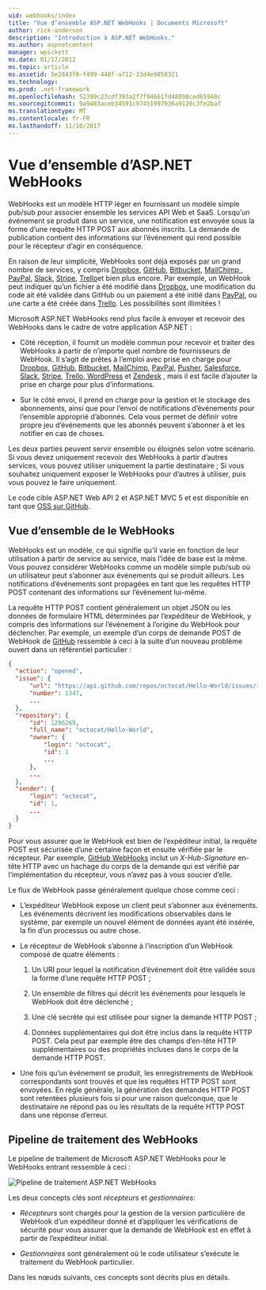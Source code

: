 ```yaml
---
uid: webhooks/index
title: "Vue d’ensemble ASP.NET WebHooks | Documents Microsoft"
author: rick-anderson
description: "Introduction à ASP.NET WebHooks."
ms.author: aspnetcontent
manager: wpickett
ms.date: 01/17/2012
ms.topic: article
ms.assetid: 5e2843f0-f499-448f-a712-33d4e9858321
ms.technology: 
ms.prod: .net-framework
ms.openlocfilehash: 52399c23cdf393a2f7f94661fd48098ced65948c
ms.sourcegitcommit: 9a9483aceb34591c97451997036a9120c3fe2baf
ms.translationtype: MT
ms.contentlocale: fr-FR
ms.lasthandoff: 11/10/2017
---
```

# <a name="aspnet-webhooks-overview"></a>Vue d’ensemble d’ASP.NET WebHooks

WebHooks est un modèle HTTP léger en fournissant un modèle simple pub/sub pour associer ensemble les services API Web et SaaS. Lorsqu’un événement se produit dans un service, une notification est envoyée sous la forme d’une requête HTTP POST aux abonnés inscrits. La demande de publication contient des informations sur l’événement qui rend possible pour le récepteur d’agir en conséquence.

En raison de leur simplicité, WebHooks sont déjà exposés par un grand nombre de services, y compris [Dropbox](http://dropbox.com/), [GitHub](http://www.github.com/), [Bitbucket](https://bitbucket.org/), [MailChimp ](http://www.mailchimp.com/), [PayPal](http://www.paypal.com/), [Slack](http://www.slack.com), [Stripe](http://www.stripe.com), [Trello](http://www.trello.com/)et bien plus encore. Par exemple, un WebHook peut indiquer qu’un fichier a été modifié dans [Dropbox](http://dropbox.com/), une modification du code ait été validée dans GitHub ou un paiement a été initié dans [PayPal](http://www.paypal.com/), ou une carte a été créée dans [ Trello](http://www.trello.com/). Les possibilités sont illimitées !

Microsoft ASP.NET WebHooks rend plus facile à envoyer et recevoir des WebHooks dans le cadre de votre application ASP.NET :

* Côté réception, il fournit un modèle commun pour recevoir et traiter des WebHooks à partir de n’importe quel nombre de fournisseurs de WebHook. Il s’agit de prêtes à l’emploi avec prise en charge pour [Dropbox](http://dropbox.com/), [GitHub](http://www.github.com/), [Bitbucket](https://bitbucket.org/), [MailChimp](http://www.mailchimp.com/), [PayPal](http://www.paypal.com/), [Pusher](http://www.pusher.com), [Salesforce](http://www.salesforce.com), [Slack](http://www.slack.com), [Stripe](http://www.stripe.com), [Trello](http://www.trello.com/),[ WordPress](http://www.wordpress.com) et [Zendesk](https://www.zendesk.com/) , mais il est facile d’ajouter la prise en charge pour plus d’informations.

* Sur le côté envoi, il prend en charge pour la gestion et le stockage des abonnements, ainsi que pour l’envoi de notifications d’événements pour l’ensemble approprié d’abonnés. Cela vous permet de définir votre propre jeu d’événements que les abonnés peuvent s’abonner à et les notifier en cas de choses.

Les deux parties peuvent servir ensemble ou éloignés selon votre scénario. Si vous devez uniquement recevoir des WebHooks à partir d’autres services, vous pouvez utiliser uniquement la partie destinataire ; Si vous souhaitez uniquement exposer le WebHooks pour d’autres à utiliser, puis vous pouvez le faire uniquement.

Le code cible ASP.NET Web API 2 et ASP.NET MVC 5 et est disponible en tant que [OSS sur GitHub](https://github.com/aspnet/WebHooks).

## <a name="webhooks-overview"></a>Vue d’ensemble de le WebHooks

WebHooks est un modèle, ce qui signifie qu’il varie en fonction de leur utilisation à partir de service au service, mais l’idée de base est la même. Vous pouvez considérer WebHooks comme un modèle simple pub/sub où un utilisateur peut s’abonner aux événements qui se produit ailleurs. Les notifications d’événements sont propagées en tant que les requêtes HTTP POST contenant des informations sur l’événement lui-même.

La requête HTTP POST contient généralement un objet JSON ou les données de formulaire HTML déterminées par l’expéditeur de WebHook, y compris des informations sur l’événement à l’origine du WebHook pour déclencher. Par exemple, un exemple d’un corps de demande POST de WebHook de [GitHub](http://www.github.com/) ressemble à ceci à la suite d’un nouveau problème ouvert dans un référentiel particulier :

```json
{
  "action": "opened",
  "issue": {
      "url": "https://api.github.com/repos/octocat/Hello-World/issues/1347",
      "number": 1347,
      ...
  },
  "repository": {
      "id": 1296269,
      "full_name": "octocat/Hello-World",
      "owner": {
          "login": "octocat",
          "id": 1
          ...
      },
      ...
  },
  "sender": {
      "login": "octocat",
      "id": 1,
      ...
  }
}
```

Pour vous assurer que le WebHook est bien de l’expéditeur initial, la requête POST est sécurisée d’une certaine façon et ensuite vérifiée par le récepteur. Par exemple, [GitHub WebHooks](https://developer.github.com/webhooks/) inclut un *X-Hub-Signature* en-tête HTTP avec un hachage du corps de la demande qui est vérifié par l’implémentation du récepteur, vous n’avez pas à vous soucier d’elle.

Le flux de WebHook passe généralement quelque chose comme ceci :

* L’expéditeur WebHook expose un client peut s’abonner aux événements. Les événements décrivent les modifications observables dans le système, par exemple un nouvel élément de données ayant été insérée, la fin d’un processus ou autre chose.

* Le récepteur de WebHook s’abonne à l’inscription d’un WebHook composé de quatre éléments :

     1. Un URI pour lequel la notification d’événement doit être validée sous la forme d’une requête HTTP POST ;

     2. Un ensemble de filtres qui décrit les événements pour lesquels le WebHook doit être déclenché ;

     3. Une clé secrète qui est utilisée pour signer la demande HTTP POST ;

     4. Données supplémentaires qui doit être inclus dans la requête HTTP POST. Cela peut par exemple être des champs d’en-tête HTTP supplémentaires ou des propriétés incluses dans le corps de la demande HTTP POST.

* Une fois qu’un événement se produit, les enregistrements de WebHook correspondants sont trouvés et que les requêtes HTTP POST sont envoyées. En règle générale, la génération des demandes HTTP POST sont retentées plusieurs fois si pour une raison quelconque, que le destinataire ne répond pas ou les résultats de la requête HTTP POST dans une réponse d’erreur.

## <a name="webhooks-processing-pipeline"></a>Pipeline de traitement des WebHooks

Le pipeline de traitement de Microsoft ASP.NET WebHooks pour le WebHooks entrant ressemble à ceci :

![Pipeline de traitement ASP.NET WebHooks](_static/WebHookReceivers.png)

Les deux concepts clés sont *récepteurs* et *gestionnaires*:

* *Récepteurs* sont chargés pour la gestion de la version particulière de WebHook d’un expéditeur donné et d’appliquer les vérifications de sécurité pour vous assurer que la demande de WebHook est en effet à partir de l’expéditeur initial.

* *Gestionnaires* sont généralement où le code utilisateur s’exécute le traitement du WebHook particulier.

Dans les nœuds suivants, ces concepts sont décrits plus en détails.

